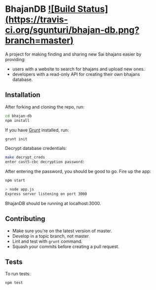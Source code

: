BhajanDB [![Build Status] (https://travis-ci.org/sgunturi/bhajan-db.png?branch=master)](https://travis-ci.org/sgunturi/bhajan-db)
=========

A project for making finding and sharing new Sai bhajans easier by providing:

* users with a website to search for bhajans and upload new ones.
* developers with a read-only API for creating their own bhajans database.

## Installation

After forking and cloning the repo, run:
```sh
cd bhajan-db
npm install
```

If you have [Grunt](http://gruntjs.com/getting-started) installed, run:
```sh
grunt init
```

Decrypt database credentials:
```sh
make decrypt_creds
enter cast5-cbc decryption password:
```
After entering the password, you should be good to go. Fire up the app:

```sh
npm start

> node app.js
Express server listening on port 3000
```
BhajanDB should be running at localhost:3000.

## Contributing

* Make sure you're on the latest version of master.
* Develop in a topic branch, not master.
* Lint and test with `grunt` command.
* Squash your commits before creating a pull request.

## Tests

To run tests:
```sh
npm test
```
